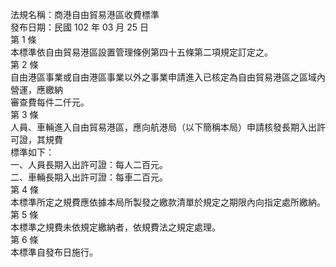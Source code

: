 法規名稱：商港自由貿易港區收費標準  
發布日期：民國 102 年 03 月 25 日  
第 1 條  
本標準依自由貿易港區設置管理條例第四十五條第二項規定訂定之。  
第 2 條  
自由港區事業或自由港區事業以外之事業申請進入已核定為自由貿易港區之區域內營運，應繳納  
審查費每件二仟元。  
第 3 條  
人員、車輛進入自由貿易港區，應向航港局（以下簡稱本局）申請核發長期入出許可證，其規費  
標準如下：  
一、人員長期入出許可證：每人二百元。  
二、車輛長期入出許可證：每車二百元。  
第 4 條  
本標準所定之規費應依據本局所製發之繳款清單於規定之期限內向指定處所繳納。  
第 5 條  
本標準之規費未依規定繳納者，依規費法之規定處理。  
第 6 條  
本標準自發布日施行。  


